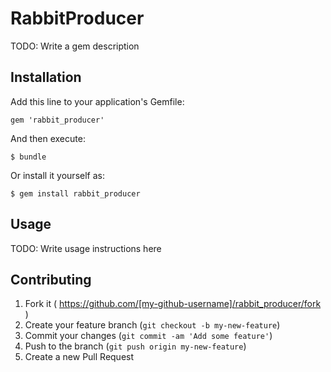 # RabbitProducer

TODO: Write a gem description

## Installation

Add this line to your application's Gemfile:

    gem 'rabbit_producer'

And then execute:

    $ bundle

Or install it yourself as:

    $ gem install rabbit_producer

## Usage

TODO: Write usage instructions here

## Contributing

1. Fork it ( https://github.com/[my-github-username]/rabbit_producer/fork )
2. Create your feature branch (`git checkout -b my-new-feature`)
3. Commit your changes (`git commit -am 'Add some feature'`)
4. Push to the branch (`git push origin my-new-feature`)
5. Create a new Pull Request
